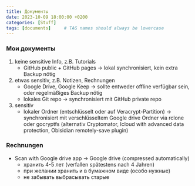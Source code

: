 ```yaml
---
title: Документы
date: 2023-10-09 18:00:00 +0200
categories: [Stuff]
tags: [documents]     # TAG names should always be lowercase
---
```



### Мои документы

1. keine sensitive Info, z.B. Tutorials
    - GitHub public + GitHub pages -> lokal synchronisiert, kein extra Backup nötig
2. etwas sensitiv, z.B. Notizen, Rechnungen
    - Google Drive, Google Keep -> sollte entweder offline verfügbar sein, oder regelmäßiges Backup nötig
    - lokales Git repo -> synchronisiert mit GitHub private repo
3. sensitiv
    - lokaler Ordner (entschlüsselt oder auf Veracrypt-Partition) -> synchronisiert mit verschlüsseltem Google drive Ordner via rclone oder gocryptfs (alternativ Cryptomator, Icloud with advanced data protection, Obisidian remotely-save plugin)

### Rechnungen

- Scan with Google drive app -> Google drive (compressed automatically)
  - хранить 4-5 лет (verfallen spätestens nach 4 Jahren)
  - при желании хранить и в бумажном виде (особо нужные)
  - не забывать выбрасывать старые
